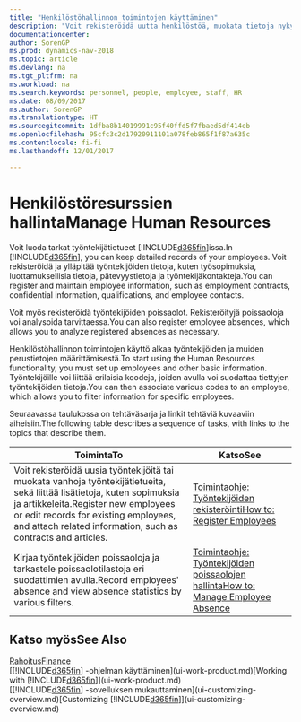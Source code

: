 ```yaml
---
title: "Henkilöstöhallinnon toimintojen käyttäminen"
description: "Voit rekisteröidä uutta henkilöstöä, muokata tietoja nykyisestä henkilöstöstä sekä tallentaa poissaolot ja analysoida niitä."
documentationcenter: 
author: SorenGP
ms.prod: dynamics-nav-2018
ms.topic: article
ms.devlang: na
ms.tgt_pltfrm: na
ms.workload: na
ms.search.keywords: personnel, people, employee, staff, HR
ms.date: 08/09/2017
ms.author: SorenGP
ms.translationtype: HT
ms.sourcegitcommit: 1dfba8b14019991c95f40ffd5f7fbaed5df414eb
ms.openlocfilehash: 95cfc3c2d17920911101a078feb865f1f87a635c
ms.contentlocale: fi-fi
ms.lasthandoff: 12/01/2017

---
```

# <a name="manage-human-resources"></a><span data-ttu-id="752c9-103">Henkilöstöresurssien hallinta</span><span class="sxs-lookup"><span data-stu-id="752c9-103">Manage Human Resources</span></span>
<span data-ttu-id="752c9-104">Voit luoda tarkat työntekijätietueet [!INCLUDE[d365fin](includes/d365fin_md.md)]issa.</span><span class="sxs-lookup"><span data-stu-id="752c9-104">In [!INCLUDE[d365fin](includes/d365fin_md.md)], you can keep detailed records of your employees.</span></span> <span data-ttu-id="752c9-105">Voit rekisteröidä ja ylläpitää työntekijöiden tietoja, kuten työsopimuksia, luottamuksellisia tietoja, pätevyystietoja ja työntekijäkontakteja.</span><span class="sxs-lookup"><span data-stu-id="752c9-105">You can register and maintain employee information, such as employment contracts, confidential information, qualifications, and employee contacts.</span></span>

<span data-ttu-id="752c9-106">Voit myös rekisteröidä työntekijöiden poissaolot. Rekisteröityjä poissaoloja voi analysoida tarvittaessa.</span><span class="sxs-lookup"><span data-stu-id="752c9-106">You can also register employee absences, which allows you to analyze registered absences as necessary.</span></span>

<span data-ttu-id="752c9-107">Henkilöstöhallinnon toimintojen käyttö alkaa työntekijöiden ja muiden perustietojen määrittämisestä.</span><span class="sxs-lookup"><span data-stu-id="752c9-107">To start using the Human Resources functionality, you must set up employees and other basic information.</span></span> <span data-ttu-id="752c9-108">Työntekijöille voi liittää erilaisia koodeja, joiden avulla voi suodattaa tiettyjen työntekijöiden tietoja.</span><span class="sxs-lookup"><span data-stu-id="752c9-108">You can then associate various codes to an employee, which allows you to filter information for specific employees.</span></span>

<span data-ttu-id="752c9-109">Seuraavassa taulukossa on tehtäväsarja ja linkit tehtäviä kuvaaviin aiheisiin.</span><span class="sxs-lookup"><span data-stu-id="752c9-109">The following table describes a sequence of tasks, with links to the topics that describe them.</span></span>

| <span data-ttu-id="752c9-110">Toiminta</span><span class="sxs-lookup"><span data-stu-id="752c9-110">To</span></span> | <span data-ttu-id="752c9-111">Katso</span><span class="sxs-lookup"><span data-stu-id="752c9-111">See</span></span> |
| --- | --- |
| <span data-ttu-id="752c9-112">Voit rekisteröidä uusia työntekijöitä tai muokata vanhoja työntekijätietueita, sekä liittää lisätietoja, kuten sopimuksia ja artikkeleita.</span><span class="sxs-lookup"><span data-stu-id="752c9-112">Register new employees or edit records for existing employees, and attach related information, such as contracts and articles.</span></span> |[<span data-ttu-id="752c9-113">Toimintaohje: Työntekijöiden rekisteröinti</span><span class="sxs-lookup"><span data-stu-id="752c9-113">How to: Register Employees</span></span>](hr-how-register-employees.md) |
| <span data-ttu-id="752c9-114">Kirjaa työntekijöiden poissaoloja ja tarkastele poissaolotilastoja eri suodattimien avulla.</span><span class="sxs-lookup"><span data-stu-id="752c9-114">Record employees' absence and view absence statistics by various filters.</span></span> |[<span data-ttu-id="752c9-115">Toimintaohje: Työntekijöiden poissaolojen hallinta</span><span class="sxs-lookup"><span data-stu-id="752c9-115">How to: Manage Employee Absence</span></span>](hr-how-manage-absence.md) |

## <a name="see-also"></a><span data-ttu-id="752c9-116">Katso myös</span><span class="sxs-lookup"><span data-stu-id="752c9-116">See Also</span></span>
[<span data-ttu-id="752c9-117">Rahoitus</span><span class="sxs-lookup"><span data-stu-id="752c9-117">Finance</span></span>](finance.md)  
<span data-ttu-id="752c9-118">[[!INCLUDE[d365fin](includes/d365fin_md.md)] -ohjelman käyttäminen](ui-work-product.md)</span><span class="sxs-lookup"><span data-stu-id="752c9-118">[Working with [!INCLUDE[d365fin](includes/d365fin_md.md)]](ui-work-product.md)</span></span>  
<span data-ttu-id="752c9-119">[[!INCLUDE[d365fin](includes/d365fin_md.md)] -sovelluksen mukauttaminen](ui-customizing-overview.md)</span><span class="sxs-lookup"><span data-stu-id="752c9-119">[Customizing [!INCLUDE[d365fin](includes/d365fin_md.md)]](ui-customizing-overview.md)</span></span>        

